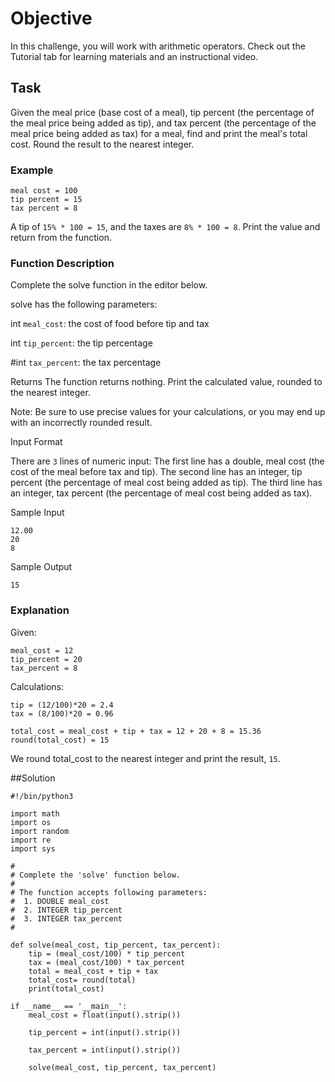 # Objective

In this challenge, you will work with arithmetic operators. Check out the Tutorial tab for learning materials and an instructional video.

## Task

Given the meal price (base cost of a meal), tip percent (the percentage of the meal price being added as tip), and tax percent (the percentage of the meal price being added as tax) for a meal, find and print the meal's total cost. Round the result to the nearest integer.

### Example
```
meal cost = 100
tip percent = 15
tax percent = 8
```

A tip of `15% * 100 = 15`, and the taxes are `8% * 100 = 8`. Print the value  and return from the function.

### Function Description
Complete the solve function in the editor below.

solve has the following parameters:

int `meal_cost`: the cost of food before tip and tax

int `tip_percent`: the tip percentage

#int `tax_percent`: the tax percentage

Returns The function returns nothing. Print the calculated value, rounded to the nearest integer.

Note: Be sure to use precise values for your calculations, or you may end up with an incorrectly rounded result.

Input Format

There are `3` lines of numeric input:
The first line has a double,  meal cost (the cost of the meal before tax and tip).
The second line has an integer, tip percent (the percentage of meal cost being added as tip).
The third line has an integer, tax percent (the percentage of meal cost being added as tax).

Sample Input
```
12.00
20
8
```
Sample Output
```
15
```
### Explanation

Given:
```
meal_cost = 12
tip_percent = 20
tax_percent = 8
```
Calculations:
```
tip = (12/100)*20 = 2.4
tax = (8/100)*20 = 0.96

total_cost = meal_cost + tip + tax = 12 + 20 + 8 = 15.36
round(total_cost) = 15
```
We round total_cost to the nearest integer and print the result, `15`.


##Solution

```code
#!/bin/python3

import math
import os
import random
import re
import sys

#
# Complete the 'solve' function below.
#
# The function accepts following parameters:
#  1. DOUBLE meal_cost
#  2. INTEGER tip_percent
#  3. INTEGER tax_percent
#

def solve(meal_cost, tip_percent, tax_percent):
    tip = (meal_cost/100) * tip_percent
    tax = (meal_cost/100) * tax_percent
    total = meal_cost + tip + tax
    total_cost= round(total)
    print(total_cost)

if __name__ == '__main__':
    meal_cost = float(input().strip())

    tip_percent = int(input().strip())

    tax_percent = int(input().strip())

    solve(meal_cost, tip_percent, tax_percent)
```


